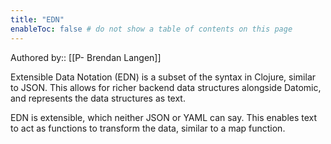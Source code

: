 ```yaml
---
title: "EDN"
enableToc: false # do not show a table of contents on this page
---
```

Authored by:: [[P- Brendan Langen]]

Extensible Data Notation (EDN) is a subset of the syntax in Clojure, similar to JSON. This allows for richer backend data structures alongside Datomic, and represents the data structures as text. 

EDN is extensible, which neither JSON or YAML can say. This enables text to act as functions to transform the data, similar to a map function. 
